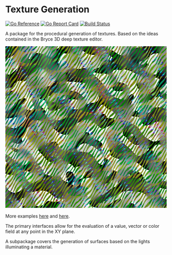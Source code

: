 # Texture Generation
[![Go Reference](https://pkg.go.dev/badge/github.com/jphsd/texture.svg)](https://pkg.go.dev/github.com/jphsd/texture)
[![Go Report Card](https://goreportcard.com/badge/github.com/jphsd/texture)](https://goreportcard.com/report/github.com/jphsd/texture)
[![Build Status](https://travis-ci.com/jphsd/texture.svg?branch=master)](https://travis-ci.com/jphsd/texture)

A package for the procedural generation of textures. Based on the ideas contained in the Bryce 3D deep texture editor.

![example](/doc/01.png?raw=true "Example")

More examples [here](/Examples1.md "Examples1") and [here](/Examples2.md "Examples2").

The primary interfaces allow for the evaluation of a value, vector or color field at any point in the XY plane.

A subpackage covers the generation of surfaces based on the lights illuminating a material.
